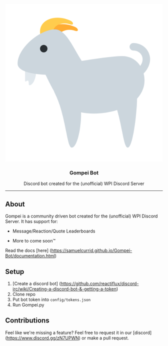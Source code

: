 <p align="center">
	<img src="assets/gompei.png" alt="Gompei Bot">
</p>

<h3 align="center">Gompei Bot</h3>
<p align="center">Discord bot created for the (unofficial) WPI Discord Server<p>

---

## About
Gompei is a community driven bot created for the (unofficial) WPI Discord Server. It has support for:

* Message/Reaction/Quote Leaderboards

* More to come soon™

Read the docs [here] (https://samuelcurrid.github.io/Gompei-Bot/documentation.html)

## Setup
1. [Create a discord bot] (https://github.com/reactiflux/discord-irc/wiki/Creating-a-discord-bot-&-getting-a-token)
2. Clone repo
3. Put bot token into `config/tokens.json`
4. Run Gompei.py

## Contributions
Feel like we're missing a feature? Feel free to request it in our [discord] (https://www.discord.gg/zN7UPWN) or make a pull request.